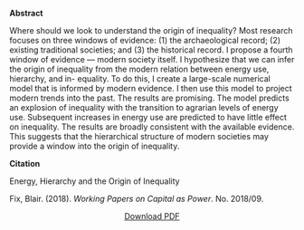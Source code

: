 <b>Abstract</b>

Where should we look to understand the origin of inequality? Most research focuses on three windows of evidence: (1) the archaeological record; (2) existing traditional societies; and (3) the historical record. I propose a fourth window of evidence — modern society itself. I hypothesize that we can infer the origin of inequality from the modern relation between energy use, hierarchy, and in- equality. To do this, I create a large-scale numerical model that is informed by modern evidence. I then use this model to project modern trends into the past. The results are promising. The model predicts an explosion of inequality with the transition to agrarian levels of energy use. Subsequent increases in energy use are predicted to have little effect on inequality. The results are broadly consistent with the available evidence. This suggests that the hierarchical structure of modern societies may provide a window into the origin of inequality.

<b>Citation</b>

Energy, Hierarchy and the Origin of Inequality

Fix, Blair. (2018). <i>Working Papers on Capital as Power</i>. No. 2018/09. 


<div style="text-align:center">
<a href="https://bnarchives.yorku.ca/570/2/20181200_fix_energy_hierarchy_and_the_origin_of_inequality_wpcasp.pdf">Download PDF</a>
</div>


